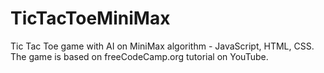 # TicTacToeMiniMax
Tic Tac Toe game with AI on MiniMax algorithm - JavaScript, HTML, CSS.
The game is based on freeCodeCamp.org tutorial on YouTube.

